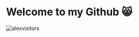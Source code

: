 # Welcome to my Github 😸
![alexvisitors](https://count.getloli.com/get/@alexvisitors?theme=asoul)


